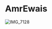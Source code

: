 # AmrEwais
![IMG_7128](https://github.com/AmrEwais/amrewais.me/assets/93448793/7a79c0c0-64e7-45df-97a6-8fd70acb1395)
